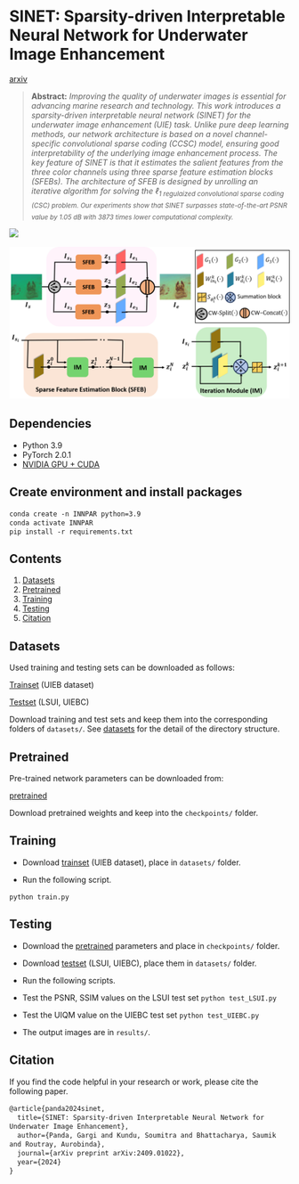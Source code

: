 # SINET: Sparsity-driven Interpretable Neural Network for Underwater Image Enhancement

[arxiv](https://arxiv.org/pdf/2409.09021)

> **Abstract:** *Improving the quality of underwater images is essential for advancing marine research and technology. This work introduces a sparsity-driven interpretable neural network (SINET) for the underwater image enhancement (UIE) task. Unlike pure deep learning methods, our network architecture is based on a novel channel-specific convolutional sparse coding (CCSC) model, ensuring good interpretability of the underlying image enhancement process. The key feature of SINET is that it estimates the salient features from the three color channels using three sparse feature estimation blocks (SFEBs). The architecture of SFEB is designed by unrolling an iterative algorithm for solving the ℓ<sub>1 regulaized convolutional sparse coding (CSC) problem. Our experiments show that SINET surpasses state-of-the-art PSNR value by 1.05 dB with  3873 times lower computational complexity.* 

![](figs/demo.gif)

![](figs/sinet.png)

## Dependencies
- Python 3.9
- PyTorch 2.0.1
- [NVIDIA GPU + CUDA](https://developer.nvidia.com/cuda-downloads)

## Create environment and install packages
```
conda create -n INNPAR python=3.9
conda activate INNPAR
pip install -r requirements.txt
```

## Contents
1. [Datasets](#Datasets)
2. [Pretrained](#Pretrained)
3. [Training](#Training)
4. [Testing](#Testing)
5. [Citation](#Citation)

## Datasets

Used training and testing sets can be downloaded as follows:

[Trainset](https://li-chongyi.github.io/proj_benchmark.html) (UIEB dataset)

[Testset](https://drive.google.com/drive/folders/12U-OpP1fzPj4LB59EhiiowYT9QlMlsG-?usp=sharing) (LSUI, UIEBC)

Download training and test sets and keep them into the corresponding folders of `datasets/`. See [datasets](datasets/README.md) for the detail of the directory structure.

## Pretrained

Pre-trained network parameters can be downloaded from:

[pretrained](https://drive.google.com/drive/folders/1JvhXdhIALnmrLM9vPko-pvHQ8TufdvKi?usp=sharing)

Download pretrained weights and keep into the `checkpoints/` folder.

## Training

- Download [trainset](https://li-chongyi.github.io/proj_benchmark.html) (UIEB dataset), place in `datasets/` folder.

- Run the following script.

```
python train.py
```

## Testing

- Download the [pretrained](https://drive.google.com/drive/folders/1JvhXdhIALnmrLM9vPko-pvHQ8TufdvKi?usp=sharing) parameters and place in `checkpoints/` folder.

- Download [testset](https://drive.google.com/drive/folders/12U-OpP1fzPj4LB59EhiiowYT9QlMlsG-?usp=sharing) (LSUI, UIEBC), place them in `datasets/` folder.

- Run the following scripts.

- Test the PSNR, SSIM values on the LSUI test set
`python test_LSUI.py`
  
- Test the UIQM value on the UIEBC test set
`python test_UIEBC.py`


- The output images are in `results/`.
 
## Citation

If you find the code helpful in your research or work, please cite the following paper.

```
@article{panda2024sinet,
  title={SINET: Sparsity-driven Interpretable Neural Network for Underwater Image Enhancement},
  author={Panda, Gargi and Kundu, Soumitra and Bhattacharya, Saumik and Routray, Aurobinda},
  journal={arXiv preprint arXiv:2409.01022},
  year={2024}
}
```
